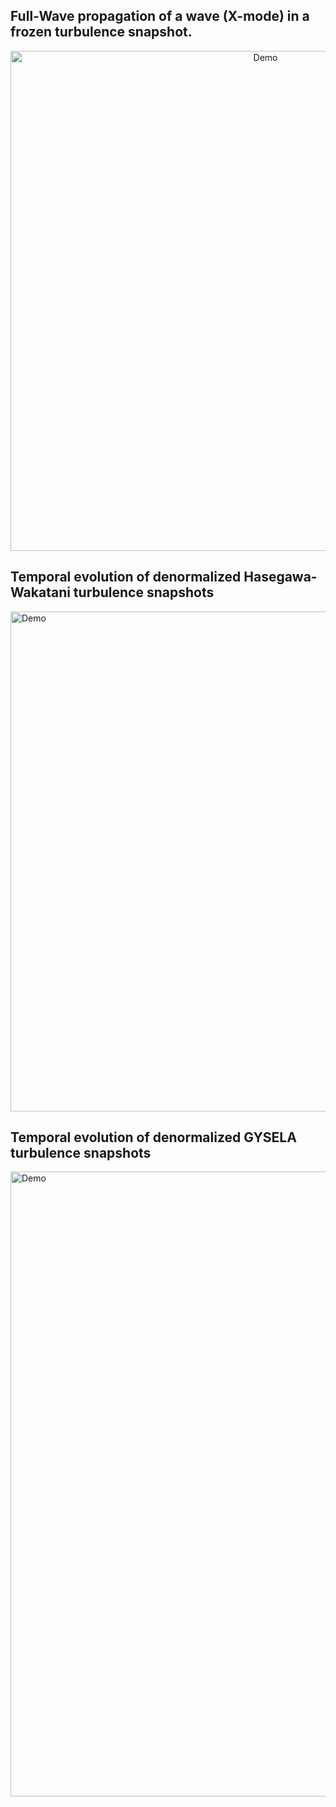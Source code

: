 ## **Full-Wave propagation of a wave (X-mode) in a frozen turbulence snapshot.**
<p align="center">
   <img src="Wave_propagation.gif" alt="Demo" width="800"/>
</p>


## **Temporal evolution of denormalized Hasegawa-Wakatani turbulence snapshots**
<img src="animation_TOKAM2D_g=0_X.gif" alt="Demo" width="800"/>

## **Temporal evolution of denormalized GYSELA turbulence snapshots**
<img src="animation_gys_TKE_SCE_00375.gif" alt="Demo" width="1000"/>
